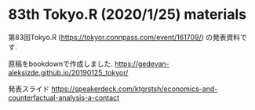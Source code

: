 # 83th Tokyo.R (2020/1/25) materials

第83回Tokyo.R (https://tokyor.connpass.com/event/161709/) の発表資料です.

原稿をbookdownで作成しました.
https://gedevan-aleksizde.github.io/20190125_tokyor/

発表スライド
https://speakerdeck.com/ktgrstsh/economics-and-counterfactual-analysis-a-contact
